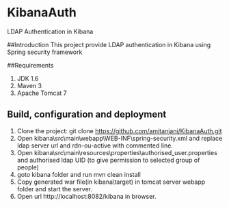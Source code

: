 # KibanaAuth 
LDAP Authentication in Kibana

##Introduction
This project provide LDAP authentication in Kibana using Spring security framework

##Requirements
1. JDK 1.6
2. Maven 3
3. Apache Tomcat 7

## Build, configuration and deployment
1.    Clone the project: git clone https://github.com/amitanjani/KibanaAuth.git
2.    Open kibana\src\main\webapp\WEB-INF\spring-security.xml and replace ldap server url and rdn-ou-active with commented line.
3.    Open kibana\src\main\resources\properties\authorised_user.properties and authorised ldap UID (to give permission to selected group of people)
4.    goto kibana folder and run mvn clean install
5.    Copy generated war file(in kibana\target) in tomcat server webapp folder and start the server.
6.    Open url http://localhost:8082/kibana in browser.

